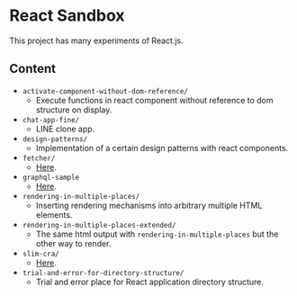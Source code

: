 # React Sandbox

This project has many experiments of React.js.

## Content
* `activate-component-without-dom-reference/`
  * Execute functions in react component without reference to dom structure on display.
* `chat-app-fine/`
  * LINE clone app.
* `design-patterns/`
  * Implementation of a certain design patterns with react components.
* `fetcher/`
  * [Here](./fetcher/README.md).
* `graphql-sample`
  * [Here](./graphql-sample/).
* `rendering-in-multiple-places/`
  * Inserting rendering mechanisms into arbitrary multiple HTML elements.
* `rendering-in-multiple-places-extended/`
  * The same html output with `rendering-in-multiple-places` but the other way to render.
* `slim-cra/`
  * [Here](./slim-cra/README.md).
* `trial-and-error-for-directory-structure/`
  * Trial and error place for React application directory structure.
